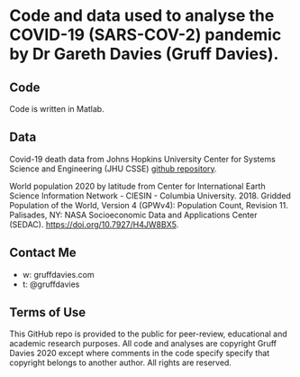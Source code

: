# Code and data used to analyse the COVID-19 (SARS-COV-2) pandemic by Dr Gareth Davies (Gruff Davies).

## Code
Code is written in Matlab. 

## Data
Covid-19 death data from Johns Hopkins University Center for Systems Science and Engineering (JHU CSSE) [github repository](https://github.com/CSSEGISandData/COVID-19).

World population 2020 by latitude from Center for International Earth Science Information Network - CIESIN - Columbia University. 2018. Gridded Population of the World, Version 4 (GPWv4): Population Count, Revision 11. Palisades, NY: NASA Socioeconomic Data and Applications Center (SEDAC). https://doi.org/10.7927/H4JW8BX5. 

## Contact Me
* w: gruffdavies.com
* t: @gruffdavies

## Terms of Use
This GitHub repo is provided to the public for peer-review, educational and academic research purposes. All code and analyses are copyright Gruff Davies 2020 except where comments in the code specify specify that copyright belongs to another author. All rights are reserved. 

